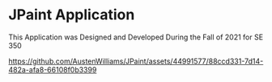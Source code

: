 # JPaint Application
This Application was Designed and Developed During the Fall of 2021 for SE 350


https://github.com/AustenWilliams/JPaint/assets/44991577/88ccd331-7d14-482a-afa8-66108f0b3399

